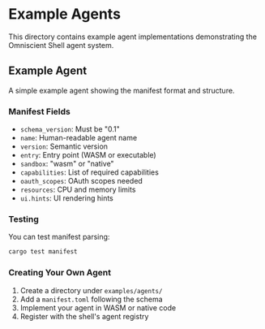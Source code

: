 # Example Agents

This directory contains example agent implementations demonstrating the Omniscient Shell agent system.

## Example Agent

A simple example agent showing the manifest format and structure.

### Manifest Fields

- `schema_version`: Must be "0.1"
- `name`: Human-readable agent name
- `version`: Semantic version
- `entry`: Entry point (WASM or executable)
- `sandbox`: "wasm" or "native"
- `capabilities`: List of required capabilities
- `oauth_scopes`: OAuth scopes needed
- `resources`: CPU and memory limits
- `ui.hints`: UI rendering hints

### Testing

You can test manifest parsing:

```bash
cargo test manifest
```

### Creating Your Own Agent

1. Create a directory under `examples/agents/`
2. Add a `manifest.toml` following the schema
3. Implement your agent in WASM or native code
4. Register with the shell's agent registry
